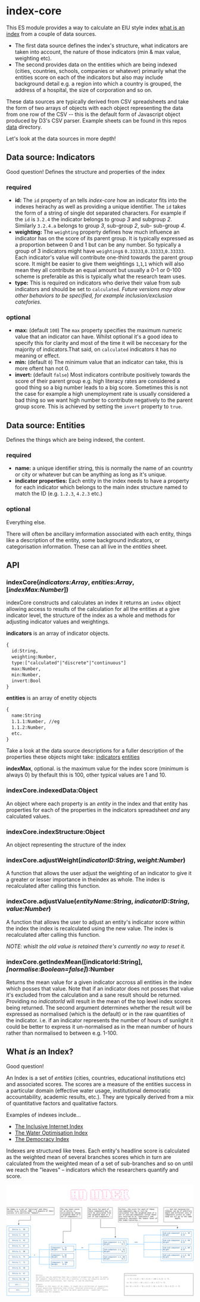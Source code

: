 # index-core

This ES module provides a way to calculate an EIU style index [what is an index](#what-is-an-index) from a couple of data sources.

- The first data source defines the index's structure, what indicators are taken into account, the nature of those indicators (min & max value, weighting etc). 
- The second provides data on the entities which are being indexed (cities, countries, schools, companies or whatever) primarily what the entities score on each of the indicators but also may include background detail e.g. a region into which a country is grouped, the address of a hospital, the size of corporation and so on.

These data sources are typically derived from CSV spreadsheets and take the form of two arrays of objects with each object representing the data from one row of the CSV -- this is the default form of Javascript object produced by D3's CSV parser. Example sheets can be found in this repos [data](data) directory.

Let's look at the data sources in more depth!

## Data source: Indicators
[Data source: Indicators]:#data-indicators
Good question! 
Defines the structure and properties of the index
### required
- __id:__ The `id` property of an tells _index-core_ how an indicator fits into the indexes heirachy as well as providing a unique identifier. The `id` takes the form of a string of single dot separated characters. For example if the `id` is `3.2.4` the indicator belongs to group _3_ and subgroup _2_. Similarly `3.2.4.a` belongs to  group _3_, sub-group _2_, sub- sub-group _4_.
- __weighting:__ The `weighting` property defines how much influence an indicator has on the score of its parent group. It is typically expressed as a proportion between 0 and 1 but can be any number. So typically a group of 3 indicators might have `weighting`s `0.33333`,`0.33333`,`0.33333`. Each indicator's value will contribute one-third towards the parent group score. It might be easier to give them weightings `1`,`1`,`1` which will also mean they all contribute an equal amount but usually a 0-1 or 0-100 scheme is preferable as this is typically what the research team uses. 
- __type:__ This is required on indicators who derive their value from sub indicators and should be set to `calculated`. _Future versions may alow other behaviors to be specified, for example inclusion/exclusion catefories._
### optional
- __max:__ (default `100`) The `max` property specifies the maximum numeric value that an indicator can have. Whilst optional it's a good idea to specify this for clarity and most of the time it will be neccesary for the majority of indicators.That said, on `calculated` indicators it has no meaning or effect.
- __min:__ (default `0`) The minimum value that an indicator can take, this is more oftent han not 0.
- __invert:__ (default `false`) Most indicators contribute positively towards the score of their parent group e.g. high literacy rates are considered a good thing so a big number leads to a big score. Sometimes this is not the case for example a high unemployment rate is usually considered a bad thing so we want high number to contribute negatively to the parent group score. This is achieved by setting the `invert` property to `true`.

## Data source: Entities
[Data source: Entites]:#data-entities
Defines the things which are being indexed, the content.
### required
- __name:__ a unique identifier string, this is normally the name of an countrty or city or whatever but can be anything as long as it's unique.
- __indicator properties:__ Each entity in the index needs to have a property for each indicator which belongs to the main index structure named to match the ID (e.g. `1.2.3`, `4.2.3` etc.)
### optional
Everything else. 

There will often be ancillary imformation associated with each entity, things like a description of the entity, some background indicators, or categorisation information. These can all live in the _entities_ sheet.

## API

### indexCore(_indicators:Array_, _entities:Array_, [_indexMax:Number_])

indexCore constructs and calculates an index it returns an `index` object allowing access to results of the calculation for all the entities at a give indicator level, the structure of the index as a whole and methods for adjusting indicator values and weightings. 

__indicators__ is an array of indicator objects. 
```
{
  id:String,
  weighting:Number,
  type:["calculated"|"discrete"|"continuous"]
  max:Number,
  min:Number,
  invert:Bool
}
```

__entities__ is an array of enetity objects
```
{
  name:String
  1.1.1:Number, //eg
  1.1.2:Number,
  etc.
}
```

Take a look at the data source descriptions for a fuller description of the properties these objects might take: [indicators](#data-indicators) [entities](#data-entities)

__indexMax__, optional. is the maximum value for the index score (minimum is always 0) by thefault this is 100, other typical values are 1 and 10.

### indexCore.__indexedData__:Object
An object where each property is an _entity_ in the index and that entity has properties for each of the properties in the indicators spreadsheet _and_ any calculated values.
### indexCore.__indexStructure__:Object
An object representing the structure of the index
### indexCore.__adjustWeight(_indicatorID:String_, _weight:Number_)__
A function that allows the user adjust the weighting of an indicator to give it a greater or lesser importance in theindex as whole. The index is recalculated after calling this function.
### indexCore.__adjustValue(_entityName:String_, _indicatorID:String_, _value:Number_)__
A function that allows the user to adjust an entity's indicator score within the index the index is recalculated using the new value. The index is recalculated after calling this function.

_NOTE: whislt the old value is retained there's currently no way to reset it._
### indexCore.__getIndexMean([indicatorId:String], _[normalise:Boolean=false]_)__:Number
Returns the mean value for a given indicator accross all entities in the index which posses that value. Note that if an indicator does not posses that value it's excluded from the calculation and a sane result should be returned. Providing no _indicatorId_ will result in the mean of the top level index scores being returned. The second argument determines whether the result will be expressed as normalised (which is the default) or in the raw quantities of the indicator. i.e. if an indicator represents the number of hours of sunlight it could be better to express it un-normalised as in the mean number of hours rather than normalised to between e.g. 1-100.


## What _is_ an Index?
[what is an index?]:#what-is-an-index
Good question! 

An Index is a set of _entities_ (cities, countries, educational institutions etc) and associated scores. The scores are a measure of the entities success in a particular domain (effective water usage, institutional democratic accountability, academic results, etc.). They are typically derived from a mix of quantitative factors and qualitative factors.

Examples of indexes include...

 * [The Inclusive Internet Index](https://theinclusiveinternet.eiu.com/) 
 * [The Water Optimisation Index](https://wateroptimization.economist.com/)
 * [The Democracy Index](https://www.eiu.com/n/campaigns/democracy-index-2020/)

Indexes are structured like trees. Each entity's headline score is calculated as the weighted mean of several branches scores which in turn are calculated from the weighted mean of a set of sub-branches and so on until we reach the "leaves" &ndash; indicators which the researchers quantify and score.

![a visual explainer of the index tree](docs/index-explainer.png)